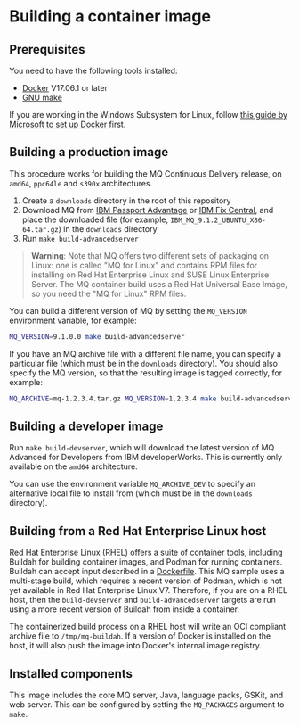 # Building a container image

## Prerequisites

You need to have the following tools installed:

* [Docker](https://www.docker.com/) V17.06.1 or later
* [GNU make](https://www.gnu.org/software/make/)

If you are working in the Windows Subsystem for Linux, follow [this guide by Microsoft to set up Docker](https://blogs.msdn.microsoft.com/commandline/2017/12/08/cross-post-wsl-interoperability-with-docker/) first.

## Building a production image

This procedure works for building the MQ Continuous Delivery release, on `amd64`, `ppc64le` and `s390x` architectures.

1. Create a `downloads` directory in the root of this repository
2. Download MQ from [IBM Passport Advantage](https://www.ibm.com/software/passportadvantage/) or [IBM Fix Central](https://www.ibm.com/support/fixcentral), and place the downloaded file (for example, `IBM_MQ_9.1.2_UBUNTU_X86-64.tar.gz`) in the `downloads` directory
3. Run `make build-advancedserver`

> **Warning**: Note that MQ offers two different sets of packaging on Linux: one is called "MQ for Linux" and contains RPM files for installing on Red Hat Enterprise Linux and SUSE Linux Enterprise Server.  The MQ container build uses a Red Hat Universal Base Image, so you need the "MQ for Linux" RPM files.

You can build a different version of MQ by setting the `MQ_VERSION` environment variable, for example:

```bash
MQ_VERSION=9.1.0.0 make build-advancedserver
```

If you have an MQ archive file with a different file name, you can specify a particular file (which must be in the `downloads` directory).  You should also specify the MQ version, so that the resulting image is tagged correctly, for example:

```bash
MQ_ARCHIVE=mq-1.2.3.4.tar.gz MQ_VERSION=1.2.3.4 make build-advancedserver
```

## Building a developer image
Run `make build-devserver`, which will download the latest version of MQ Advanced for Developers from IBM developerWorks.  This is currently only available on the `amd64` architecture.

You can use the environment variable `MQ_ARCHIVE_DEV` to specify an alternative local file to install from (which must be in the `downloads` directory).

## Building from a Red Hat Enterprise Linux host
Red Hat Enterprise Linux (RHEL) offers a suite of container tools, including Buildah for building container images, and Podman for running containers.  Buildah can accept input described in a [Dockerfile](https://docs.docker.com/engine/reference/builder/).  This MQ sample uses a multi-stage build, which requires a recent version of Podman, which is not yet available in Red Hat Enterprise Linux V7.  Therefore, if you are on a RHEL host, then the `build-devserver` and `build-advancedserver` targets are run using a more recent version of Buildah from inside a container.

The containerized build process on a RHEL host will write an OCI compliant archive file to `/tmp/mq-buildah`.  If a version of Docker is installed on the host, it will also push the image into Docker's internal image registry.

## Installed components

This image includes the core MQ server, Java, language packs, GSKit, and web server.  This can be configured by setting the `MQ_PACKAGES` argument to `make`.
